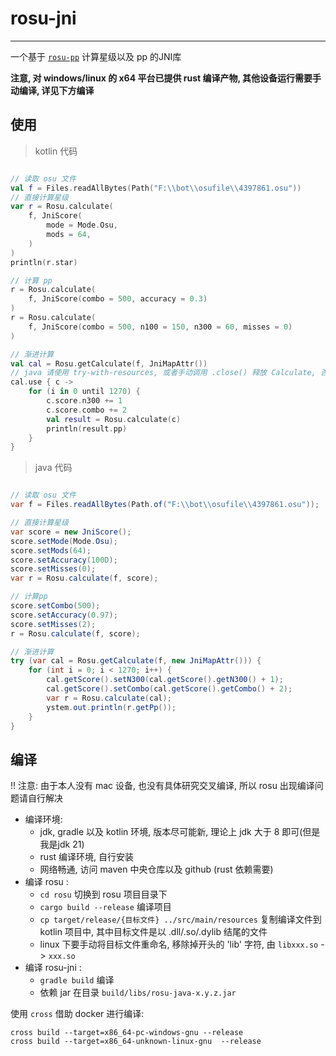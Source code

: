 # rosu-jni
---
一个基于 [`rosu-pp`](https://github.com/MaxOhn/rosu-pp) 计算星级以及 pp 的JNI库

**注意, 对 windows/linux 的 x64 平台已提供 rust 编译产物, 其他设备运行需要手动编译,
详见下方编译**

## 使用
> kotlin 代码
```kotlin

// 读取 osu 文件
val f = Files.readAllBytes(Path("F:\\bot\\osufile\\4397861.osu"))
// 直接计算星级
var r = Rosu.calculate(
    f, JniScore(
        mode = Mode.Osu,
        mods = 64,
    )
)
println(r.star)

// 计算 pp
r = Rosu.calculate(
    f, JniScore(combo = 500, accuracy = 0.3)
)
r = Rosu.calculate(
    f, JniScore(combo = 500, n100 = 150, n300 = 60, misses = 0)
)

// 渐进计算
val cal = Rosu.getCalculate(f, JniMapAttr())
// java 请使用 try-with-resources, 或者手动调用 .close() 释放 Calculate, 否则会导致内存泄漏
cal.use { c ->
    for (i in 0 until 1270) {
        c.score.n300 += 1
        c.score.combo += 2
        val result = Rosu.calculate(c)
        println(result.pp)
    }
}
```
> java 代码
```java

// 读取 osu 文件
var f = Files.readAllBytes(Path.of("F:\\bot\\osufile\\4397861.osu"));

// 直接计算星级
var score = new JniScore();
score.setMode(Mode.Osu);
score.setMods(64);
score.setAccuracy(100D);
score.setMisses(0);
var r = Rosu.calculate(f, score);

// 计算pp
score.setCombo(500);
score.setAccuracy(0.97);
score.setMisses(2);
r = Rosu.calculate(f, score);

// 渐进计算
try (var cal = Rosu.getCalculate(f, new JniMapAttr())) {
    for (int i = 0; i < 1270; i++) {
        cal.getScore().setN300(cal.getScore().getN300() + 1);
        cal.getScore().setCombo(cal.getScore().getCombo() + 2);
        var r = Rosu.calculate(cal);
        ystem.out.println(r.getPp());
    }
}
```

## 编译
!! 注意: 由于本人没有 mac 设备, 也没有具体研究交叉编译, 所以 rosu 出现编译问题请自行解决
- 编译环境: 
  - jdk, gradle 以及 kotlin 环境, 版本尽可能新, 理论上 jdk 大于 8 即可(但是我是jdk 21)
  - rust 编译环境, 自行安装
  - 网络畅通, 访问 maven 中央仓库以及 github (rust 依赖需要)
- 编译 rosu :
  - `cd rosu` 切换到 rosu 项目目录下
  - `cargo build --release` 编译项目
  - `cp target/release/{目标文件} ../src/main/resources` 复制编译文件到 kotlin 项目中, 其中目标文件是以 .dll/.so/.dylib 结尾的文件
  - linux 下要手动将目标文件重命名, 移除掉开头的 'lib' 字符, 由 `libxxx.so` -> `xxx.so` 
- 编译 rosu-jni :
  - `gradle build` 编译
  - 依赖 jar 在目录 `build/libs/rosu-java-x.y.z.jar`

使用 `cross` 借助 docker 进行编译:
```shell
cross build --target=x86_64-pc-windows-gnu --release 
cross build --target=x86_64-unknown-linux-gnu  --release 
```


